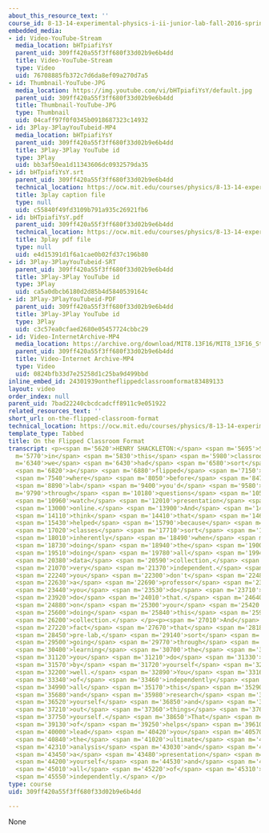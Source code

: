 ```yaml
---
about_this_resource_text: ''
course_id: 8-13-14-experimental-physics-i-ii-junior-lab-fall-2016-spring-2017
embedded_media:
- id: Video-YouTube-Stream
  media_location: bHTpiafiYsY
  parent_uid: 309ff420a55f3ff680f33d02b9e6b4dd
  title: Video-YouTube-Stream
  type: Video
  uid: 76708885fb372c7d6da8ef09a270d7a5
- id: Thumbnail-YouTube-JPG
  media_location: https://img.youtube.com/vi/bHTpiafiYsY/default.jpg
  parent_uid: 309ff420a55f3ff680f33d02b9e6b4dd
  title: Thumbnail-YouTube-JPG
  type: Thumbnail
  uid: 04caff97f0f0345b0918687323c14932
- id: 3Play-3PlayYouTubeid-MP4
  media_location: bHTpiafiYsY
  parent_uid: 309ff420a55f3ff680f33d02b9e6b4dd
  title: 3Play-3Play YouTube id
  type: 3Play
  uid: bb3af50ea1d11343606dc0932579da35
- id: bHTpiafiYsY.srt
  parent_uid: 309ff420a55f3ff680f33d02b9e6b4dd
  technical_location: https://ocw.mit.edu/courses/physics/8-13-14-experimental-physics-i-ii-junior-lab-fall-2016-spring-2017/instructor-insights/student-insights/on-the-flipped-classroom-format/bHTpiafiYsY.srt
  title: 3play caption file
  type: null
  uid: c55840f49fd3109b791a935c26921fb6
- id: bHTpiafiYsY.pdf
  parent_uid: 309ff420a55f3ff680f33d02b9e6b4dd
  technical_location: https://ocw.mit.edu/courses/physics/8-13-14-experimental-physics-i-ii-junior-lab-fall-2016-spring-2017/instructor-insights/student-insights/on-the-flipped-classroom-format/bHTpiafiYsY.pdf
  title: 3play pdf file
  type: null
  uid: e4d15391d1f6a1cae0b02fd37c196b80
- id: 3Play-3PlayYouTubeid-SRT
  parent_uid: 309ff420a55f3ff680f33d02b9e6b4dd
  title: 3Play-3Play YouTube id
  type: 3Play
  uid: ca5a0dbcb6180d2d85b4d5840539164c
- id: 3Play-3PlayYouTubeid-PDF
  parent_uid: 309ff420a55f3ff680f33d02b9e6b4dd
  title: 3Play-3Play YouTube id
  type: 3Play
  uid: c3c57ea0cfaed2680e05457724cbbc29
- id: Video-InternetArchive-MP4
  media_location: https://archive.org/download/MIT8.13F16/MIT8_13F16_Students_Flipped_Classroom_300k.mp4
  parent_uid: 309ff420a55f3ff680f33d02b9e6b4dd
  title: Video-Internet Archive-MP4
  type: Video
  uid: 0824bfb33d7e25258d1c25ba9d499bbd
inline_embed_id: 24301939ontheflippedclassroomformat83489133
layout: video
order_index: null
parent_uid: 7bad22240cbcdcadcff8911c9e051922
related_resources_text: ''
short_url: on-the-flipped-classroom-format
technical_location: https://ocw.mit.edu/courses/physics/8-13-14-experimental-physics-i-ii-junior-lab-fall-2016-spring-2017/instructor-insights/student-insights/on-the-flipped-classroom-format
template_type: Tabbed
title: On the Flipped Classroom Format
transcript: <p><span m='5620'>HENRY SHACKLETON:</span> <span m='5695'>So</span> <span
  m='5770'>in</span> <span m='5830'>this</span> <span m='5980'>classroom,</span> <span
  m='6340'>we</span> <span m='6430'>had</span> <span m='6580'>sort</span> <span m='6760'>of</span>
  <span m='6820'>a</span> <span m='6880'>flipped</span> <span m='7150'>format</span>
  <span m='7540'>where</span> <span m='8050'>before</span> <span m='8470'>every</span>
  <span m='8890'>lab</span> <span m='9400'>you'd</span> <span m='9580'>go</span> <span
  m='9790'>through</span> <span m='10180'>questions</span> <span m='10540'>online,</span>
  <span m='10960'>watch</span> <span m='12010'>presentation</span> <span m='12640'>videos</span>
  <span m='13000'>online.</span> <span m='13900'>And</span> <span m='14020'>I</span>
  <span m='14110'>think</span> <span m='14410'>that</span> <span m='14620'>really</span>
  <span m='15430'>helped</span> <span m='15790'>because</span> <span m='16720'>lab</span>
  <span m='17020'>classes</span> <span m='17710'>sort</span> <span m='17920'>of</span>
  <span m='18010'>inherently</span> <span m='18490'>when</span> <span m='18640'>you're</span>
  <span m='18730'>doing</span> <span m='18940'>the</span> <span m='19000'>analysis,</span>
  <span m='19510'>doing</span> <span m='19780'>all</span> <span m='19940'>the</span>
  <span m='20380'>data</span> <span m='20590'>collection,</span> <span m='20950'>they're</span>
  <span m='21070'>very</span> <span m='21370'>independent.</span> <span m='22090'>So</span>
  <span m='22240'>you</span> <span m='22300'>don't</span> <span m='22480'>have</span>
  <span m='22630'>a</span> <span m='22690'>professor</span> <span m='23170'>telling</span>
  <span m='23440'>you</span> <span m='23530'>do</span> <span m='23710'>this,</span>
  <span m='23920'>do</span> <span m='24010'>that.</span> <span m='24640'>You're</span>
  <span m='24880'>on</span> <span m='25300'>your</span> <span m='25420'>own</span>
  <span m='25600'>doing</span> <span m='25840'>this</span> <span m='25990'>data</span>
  <span m='26200'>collection.</span> </p><p><span m='27010'>And</span> <span m='27100'>the</span>
  <span m='27220'>fact</span> <span m='27670'>that</span> <span m='28180'>the</span>
  <span m='28450'>pre-lab,</span> <span m='29140'>sort</span> <span m='29380'>of</span>
  <span m='29500'>going</span> <span m='29770'>through</span> <span m='30100'>and</span>
  <span m='30400'>learning</span> <span m='30700'>the</span> <span m='30790'>stuff,</span>
  <span m='31120'>you</span> <span m='31210'>do</span> <span m='31330'>that</span>
  <span m='31570'>by</span> <span m='31720'>yourself</span> <span m='32080'>as</span>
  <span m='32200'>well.</span> <span m='32890'>You</span> <span m='33160'>sort</span>
  <span m='33340'>of</span> <span m='33460'>independently</span> <span m='34190'>learn</span>
  <span m='34990'>all</span> <span m='35170'>this</span> <span m='35290'>stuff</span>
  <span m='35680'>and</span> <span m='35980'>research</span> <span m='36370'>by</span>
  <span m='36520'>yourself</span> <span m='36850'>and</span> <span m='36940'>find</span>
  <span m='37210'>out</span> <span m='37360'>things</span> <span m='37600'>by</span>
  <span m='37750'>yourself.</span> <span m='38650'>That</span> <span m='38920'>sort</span>
  <span m='39130'>of</span> <span m='39250'>helps</span> <span m='39610'>to</span>
  <span m='40000'>lead</span> <span m='40420'>you</span> <span m='40570'>into</span>
  <span m='40840'>the</span> <span m='41020'>ultimate</span> <span m='41950'>data</span>
  <span m='42310'>analysis</span> <span m='43030'>and</span> <span m='43180'>making</span>
  <span m='43450'>a</span> <span m='43480'>presentation</span> <span m='44050'>by</span>
  <span m='44200'>yourself</span> <span m='44530'>and</span> <span m='44650'>doing</span>
  <span m='45010'>all</span> <span m='45220'>of</span> <span m='45310'>this</span>
  <span m='45550'>independently.</span> </p>
type: course
uid: 309ff420a55f3ff680f33d02b9e6b4dd

---
```

None